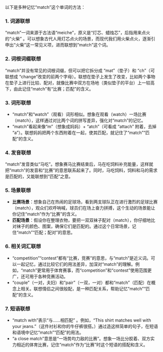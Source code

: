 以下是多种记忆“match”这个单词的方法：

### 1. 词源联想
“match”一词来源于古法语“meiche”，原义是“灯芯、蜡烛芯”，后指用来点火的“火柴” 。可以想象古代人用灯芯点火的场景，而现代我们用火柴点火，逐渐引申出“火柴”这一常见义项，进而联想到“match”这个词。

### 2. 词根词缀联想 
“match”并没有常见的词根词缀，但可以把它拆分成 “mat”（垫子）和 “ch”（可联想成 “change”改变的前两个字母）。联想在垫子上发生了改变，比如两个事物在垫子上进行比较、配对，就像比赛中双方在场地（类似垫子的平台）上一较高下，由此记住“match”有“比赛；匹配”的含义。 

### 3. 词形联想
 - “match”和“watch”（观看）词形相似。想象在观看（watch）一场比赛（match），这样通过对比两个词的拼写差异，强化对“match”的记忆。
 - “match”看起来像“m”（想象成妈妈）+ “atch”（可看成 “attach” 附着，去掉 “a”）。联想妈妈把两个东西附着在一起，使其匹配，就记住了“match”“匹配”的含义。

### 4. 发音联想 
“match”发音类似“马吃”。想象赛马比赛结束后，马在吃饲料补充能量，这样就把“match”的发音和“比赛”的意思联系起来了。同时，马吃饲料，饲料和马的需求是匹配的，又能联想到“匹配”之意。 

### 5. 场景联想
 - **比赛场景**：想象自己在热闹的足球场，看到两支球队正在进行激烈的足球比赛（match），观众们欢呼呐喊，球员们在场上奋力拼搏，这个生动的场景能让你记住“match”作为“比赛”的含义。
 - **匹配场景**：假设你在整理衣物，要把一双双袜子配对（match），你仔细地比对袜子的颜色、图案，确保它们是匹配的。通过这个日常场景，记住“match”“匹配；配对”的意思。 

### 6. 相关词汇联想
 - “competition”“contest”都有“比赛，竞赛”的意思，与“match”是近义词。可以一起记忆，通过比较它们的用法差异，加深对“match”的理解。例如，“match”更常用于体育赛事，而“competition”和“contest”使用范围更广，还可用于各种竞赛活动。 
 - “couple”（一对，夫妇）和“pair”（一双，一对）都和“match”（匹配）在概念上相关。联想情侣之间很般配，是一种匹配关系，帮助记忆“match”“匹配”的含义。 

### 7. 短语联想
 - “match with”表示“与……相匹配” 。例如，“This shirt matches well with your jeans.”（这件衬衫和你的牛仔裤很搭。）通过造这样简单的句子，在短语和语境中记忆“match”“匹配”的用法。
 - “a close match”意思是“一场势均力敌的比赛”。想象一场比分胶着、双方实力相近的体育比赛，记住“match”作为“比赛”时这个短语的搭配和含义。 
